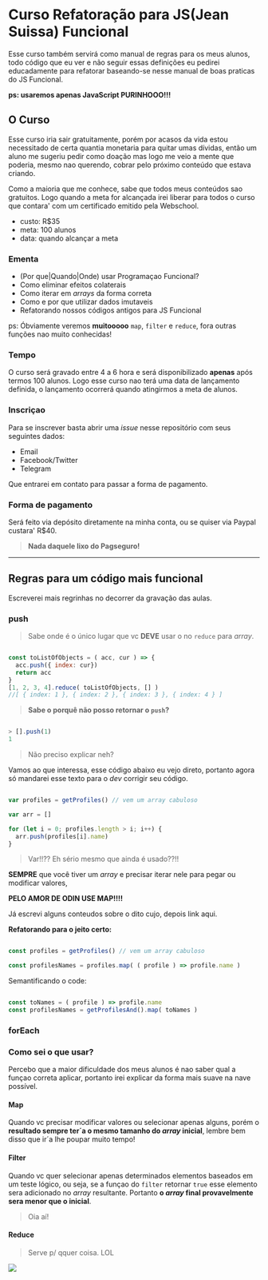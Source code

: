 # Curso Refatoração para JS(Jean Suissa) Funcional

Esse curso também servirá como manual de regras para os meus alunos, todo código que eu ver e não seguir essas definições eu pedirei educadamente para refatorar baseando-se nesse manual de boas praticas do JS Funcional.

**ps: usaremos apenas JavaScript PURINHOOO!!!**

## O Curso

Esse curso iria sair gratuitamente, porém por acasos da vida estou necessitado de certa quantia monetaria para quitar umas dívidas, então um aluno me sugeriu pedir como doação mas logo me veio a mente que poderia, mesmo nao querendo, cobrar pelo próximo conteúdo que estava criando. 

Como a maioria que me conhece, sabe que todos meus conteúdos sao gratuitos. Logo quando a meta for alcançada irei liberar 
para todos o curso que contara' com um certificado emitido pela Webschool.

- custo: R$35
- meta: 100 alunos
- data: quando alcançar a meta


### Ementa

- (Por que|Quando|Onde) usar Programaçao Funcional?
- Como eliminar efeitos colaterais
- Como iterar em *arrays* da forma correta
- Como e por que utilizar dados imutaveis
- Refatorando nossos códigos antigos para JS Funcional

ps: Óbviamente veremos **muitooooo** `map`, `filter` e `reduce`, fora outras funções nao muito conhecidas!

### Tempo

O curso será gravado entre 4 a 6 hora e será disponibilizado **apenas** após termos 100 alunos. Logo esse curso nao terá uma data de lançamento definida, o lançamento ocorrerá quando atingirmos a meta de alunos.

### Inscriçao

Para se inscrever basta abrir uma *issue* nesse repositório com seus seguintes dados:

- Email
- Facebook/Twitter
- Telegram

Que entrarei em contato para passar a forma de pagamento.


### Forma de pagamento

Será feito via depósito diretamente na minha conta, ou se quiser via Paypal custara' R$40. 

> **Nada daquele lixo do Pagseguro!**


<hr>

## Regras para um código mais funcional

Escreverei mais regrinhas no decorrer da gravação das aulas.


### push

> Sabe onde é o único lugar que vc **DEVE** usar o no `reduce` para *array*.

```js

const toListOfObjects = ( acc, cur ) => {
  acc.push({ index: cur})
  return acc
}
[1, 2, 3, 4].reduce( toListOfObjects, [] )
//[ { index: 1 }, { index: 2 }, { index: 3 }, { index: 4 } ]

```

> **Sabe o porquê não posso retornar o `push`?**

```js

> [].push(1)
1

```

> Não preciso explicar neh?

Vamos ao que interessa, esse código abaixo eu vejo direto, portanto agora só mandarei esse texto 
para o *dev* corrigir seu código.

```js

var profiles = getProfiles() // vem um array cabuloso

var arr = []

for (let i = 0; profiles.length > i; i++) {
  arr.push(profiles[i].name)
}

```

> Var!!?? Eh sério mesmo que ainda é usado??!!

**SEMPRE** que você tiver um *array* e precisar iterar nele para pegar ou modificar valores, 

**PELO AMOR DE ODIN USE MAP!!!!**

Já escrevi alguns conteudos sobre o dito cujo, depois link aqui.

**Refatorando para o jeito certo:**

```js

const profiles = getProfiles() // vem um array cabuloso

const profilesNames = profiles.map( ( profile ) => profile.name )

```

Semantificando o code:


```js

const toNames = ( profile ) => profile.name 
const profilesNames = getProfilesAnd().map( toNames )

```

### forEach



### Como sei o que usar?

Percebo que a maior dificuldade dos meus alunos é nao saber qual a funçao correta aplicar, portanto irei explicar
da forma mais suave na nave possível.


#### Map

Quando vc precisar modificar valores ou selecionar apenas alguns, porém o **resultado sempre ter´a o mesmo tamanho
do *array* inicial**, lembre bem disso que ir´a lhe poupar muito tempo!

#### Filter

Quando vc quer selecionar apenas determinados elementos baseados em um teste lógico, ou seja, se a funçao do `filter`
retornar `true` esse elemento sera adicionado no *array* resultante. Portanto **o *array* final provavelmente sera menor que o inicial**. 

> Oia aí!


#### Reduce

> Serve p/ qquer coisa. LOL

![](http://www.jewellex.co.za/userfiles/Brinks%20Logo(1).jpg)
